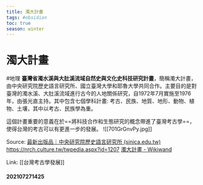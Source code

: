```yaml
---
title: 濁大計畫
tags: #obsidian 
toc: true
season: winter
---
```

# 濁大計畫
#地理
**臺灣省濁水溪與大肚溪流域自然史與文化史科技研究計畫**，簡稱濁大計畫，由中央研究院歷史語言研究所、國立臺灣大學和耶魯大學共同合作。主要目的是對臺灣的濁水溪、大肚溪流域進行古今的人地關係研究，自1972年7月實施至1976年，由張光直主持。其中包含七個學科計畫: 考古、民族、地質、地形、動物、植物、土壤，其中以考古、民族學為重。

這個計畫重要的意義在於==將科技合作和生態研究的概念帶進了臺灣考古學==，使得台灣的考古可以有更進一步的發展。
![[701GrGnvPy.jpg]]

Source: 
[最新出版品｜中央研究院歷史語言研究所 (sinica.edu.tw)](https://www1.ihp.sinica.edu.tw/Publications/Book/474)
https://nrch.culture.tw/twpedia.aspx?id=1207
[濁大計畫 - Wikiwand](https://www.wikiwand.com/zh-tw/%E6%BF%81%E5%A4%A7%E8%A8%88%E7%95%AB)

Link: [[台灣考古學發展]]

#### 202107271425